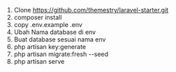 1. Clone https://github.com/themestry/laravel-starter.git
2. composer install
3. copy .env.example .env
4. Ubah Nama database di env
5. Buat database sesuai nama env
6. php artisan key:generate
7. php artisan migrate:fresh --seed
8. php artisan serve
